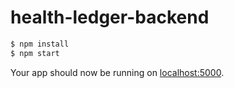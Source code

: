 # health-ledger-backend



```sh
$ npm install
$ npm start
```

Your app should now be running on [localhost:5000](http://localhost:5000/).
